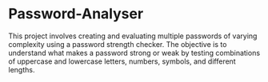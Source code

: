 # Password-Analyser
This project involves creating and evaluating multiple passwords of varying complexity using a password strength checker. The objective is to understand what makes a password strong or weak by testing combinations of uppercase and lowercase letters, numbers, symbols, and different lengths.
